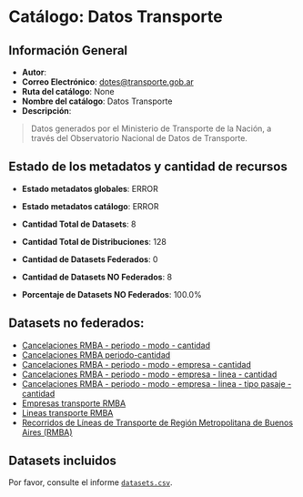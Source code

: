 
# Catálogo: Datos Transporte

## Información General

- **Autor**: 
- **Correo Electrónico**: dotes@transporte.gob.ar
- **Ruta del catálogo**: None
- **Nombre del catálogo**: Datos Transporte
- **Descripción**:

> Datos generados por el Ministerio de Transporte de la Nación, a través del Observatorio Nacional de Datos de Transporte.

## Estado de los metadatos y cantidad de recursos

- **Estado metadatos globales**: ERROR
- **Estado metadatos catálogo**: ERROR
- **Cantidad Total de Datasets**: 8
- **Cantidad Total de Distribuciones**: 128

- **Cantidad de Datasets Federados**: 0
- **Cantidad de Datasets NO Federados**: 8
- **Porcentaje de Datasets NO Federados**: 100.0%

## Datasets no federados:

- [Cancelaciones RMBA - periodo - modo - cantidad](https://datos.transporte.gob.ar/dataset/cancelaciones-rmba-periodo-modo-cantidad)
- [Cancelaciones RMBA periodo-cantidad](https://datos.transporte.gob.ar/dataset/cancelaciones-rmba-periodo-cantidad)
- [Cancelaciones RMBA - periodo - modo - empresa - cantidad](https://datos.transporte.gob.ar/dataset/cancelaciones-rmba-periodo-modo-empresa-cantidad)
- [Cancelaciones RMBA - periodo - modo - empresa - linea - cantidad](https://datos.transporte.gob.ar/dataset/cancelaciones-rmba-periodo-modo-empresa-linea-cantidad)
- [Cancelaciones RMBA - periodo - modo - empresa - linea - tipo pasaje - cantidad](https://datos.transporte.gob.ar/dataset/cancelaciones-rmba-periodo-modo-empresa-linea-tipo-pasaje-cantidad)
- [Empresas transporte RMBA](https://datos.transporte.gob.ar/dataset/empresas-transporte-rmba)
- [Lineas transporte RMBA](https://datos.transporte.gob.ar/dataset/lineas-transporte-rmba)
- [Recorridos de Líneas de Transporte de Región Metropolitana de Buenos Aires (RMBA)](https://datos.transporte.gob.ar/dataset/recorridos-de-lineas-de-transporte-rmba-jn)

## Datasets incluidos

Por favor, consulte el informe [`datasets.csv`](datasets.csv).

